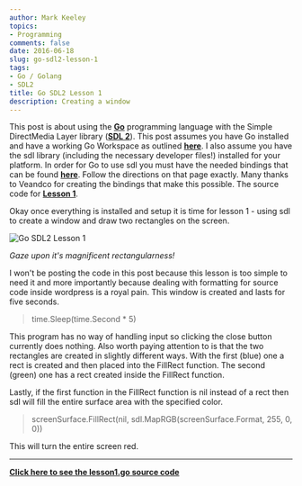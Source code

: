 ```yaml
---
author: Mark Keeley
topics:
- Programming
comments: false
date: 2016-06-18
slug: go-sdl2-lesson-1
tags:
- Go / Golang
- SDL2
title: Go SDL2 Lesson 1
description: Creating a window
---
```


This post is about using the [**Go**](https://golang.org/) programming language with the Simple DirectMedia Layer library ([**SDL 2**](https://www.libsdl.org/)). This post assumes you have Go installed and have a working Go Workspace as outlined [**here**](https://golang.org/doc/install). I also assume you have the sdl library (including the necessary developer files!) installed for your platform. In order for Go to use sdl you must have the needed bindings that can be found [**here**](https://github.com/veandco/go-sdl2). Follow the directions on that page exactly. Many thanks to Veandco for creating the bindings that make this possible. The source code for [**Lesson 1**](https://github.com/MarkKeeley/Go-SDL2-Lessons/blob/master/Lesson01/lesson01.go).

Okay once everything is installed and setup it is time for lesson 1 - using sdl to create a window and draw two rectangles on the screen.

![Go SDL2 Lesson 1](/media/lesson1.png)

<!--more-->

_Gaze upon it's magnificent rectangularness!_


I won't be posting the code in this post because this lesson is too simple to need it and more importantly because dealing with formatting for source code inside wordpress is a royal pain. This window is created and lasts for five seconds.



> time.Sleep(time.Second * 5)


This program has no way of handling input so clicking the close button currently does nothing. Also worth paying attention to is that the two rectangles are created in slightly different ways. With the first (blue) one a rect is created and then placed into the FillRect function. The second (green) one has a rect created inside the FillRect function.


Lastly, if the first function in the FillRect function is nil instead of a rect then sdl will fill the entire surface area with the specified color.


> screenSurface.FillRect(nil, sdl.MapRGB(screenSurface.Format, 255, 0, 0))


This will turn the entire screen red.

* * *

[**Click here to see the lesson1.go source code**](https://github.com/MarkKeeley/Go-SDL2-Lessons/blob/master/Lesson01/lesson01.go "See the lesson 1 source code")
